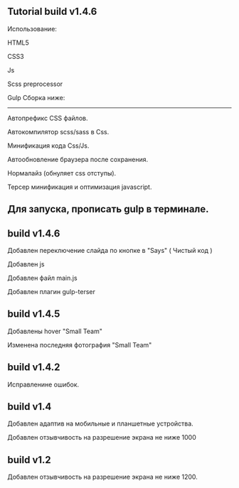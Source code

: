 Tutorial build v1.4.6
--------------------------------------------------------------

Использование:

HTML5

CSS3

Js



Scss preprocessor

Gulp Сборка ниже:

--------------------------------------------------------------
Автопрефикс CSS файлов.

Автокомпилятор scss/sass в Css.

Минификация кода Css/Js.

Автообновление браузера после сохранения.

Нормалайз (обнуляет css отступы).

Терсер минификация и оптимизация javascript.

Для запуска, прописать gulp в терминале.
--------------------------------------------------------------
build v1.4.6
--------------------------------------------------------------
Добавлен переключение слайда по кнопке в "Says" ( Чистый код )

Добавлен js

Добавлен файл main.js

Добавлен плагин gulp-terser


build v1.4.5
--------------------------------------------------------------
Добавлены hover "Small Team" 

Изменена последняя фотография "Small Team"

build v1.4.2
--------------------------------------------------------------
Исправленине ошибок.

build v1.4
--------------------------------------------------------------
Добавлен адаптив на мобильные и планшетные устройства.

Добавлен отзывчивость на разрешение экрана не ниже 1000

build v1.2
--------------------------------------------------------------
Добавлен отзывчивость на разрешение экрана не ниже 1200.
